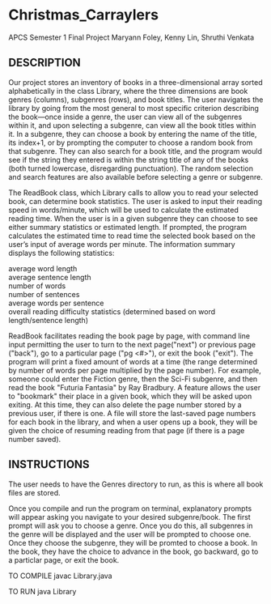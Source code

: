 # Christmas_Carraylers
APCS Semester 1 Final Project
Maryann Foley, Kenny Lin, Shruthi Venkata

## DESCRIPTION 

Our project stores an inventory of books in a three-dimensional array sorted alphabetically in the class Library, where the three dimensions are book genres (columns), subgenres (rows), and book titles. The user navigates the library by going from the most general to most specific criterion describing the book—once inside a genre, the user can view all of the subgenres within it, and upon selecting a subgenre, can view all the book titles within it. In a subgenre, they can choose a book by entering the name of the title, its index+1, or by prompting the computer to choose a random book from that subgenre. They can also search for a book title, and the program would see if the string they entered is within the string title of any of the books (both turned lowercase, disregarding punctuation). The random selection and search features are also available before selecting a genre or subgenre.

The ReadBook class, which Library calls to allow you to read your selected book, can determine book statistics. The user is asked to input their reading speed in words/minute, which will be used to calculate the estimated reading time. When the user is in a given subgenre they can choose to see either summary statistics or estimated length. If prompted, the program calculates the estimated time to read time the selected book based on the user’s input of average words per minute. The information summary displays the following statistics:

average word length<br /> 
average sentence length<br /> 
number of words<br /> 
number of sentences<br /> 
average words per sentence<br /> 
overall reading difficulty statistics (determined based on word length/sentence length)

ReadBook facilitates reading the book page by page, with command line input permitting the user to turn to the next page("next") or previous page ("back"), go to a particular page ("pg <#>"), or exit the book ("exit"). The program will print a fixed amount of words at a time (the range determined by number of words per page multiplied by the page number).
For example, someone could enter the Fiction genre, then the Sci-Fi subgenre, and then read the book "Futuria Fantasia" by Ray Bradbury.
A feature allows the user to "bookmark" their place in a given book, which they will be asked upon exiting. At this time, they can also delete the page number stored by a previous user, if there is one. A file will store the last-saved page numbers for each book in the library, and when a user opens up a book, they will be given the choice of resuming reading from that page (if there is a page number saved).

## INSTRUCTIONS 

The user needs to have the Genres directory to run, as this is where all book files are stored.

Once you compile and run the program on terminal, explanatory prompts will appear asking you navigate to your desired subgenre/book. The first prompt will ask you to choose a genre.  Once you do this, all subgenres in the genre will be displayed and the user will be prompted to choose one.  Once they choose the subgenre, they will be promted to choose a book.  In the book, they have the choice to advance in the book, go backward, go to a particlar page, or exit the book.

TO COMPILE
javac Library.java

TO RUN
java Library
